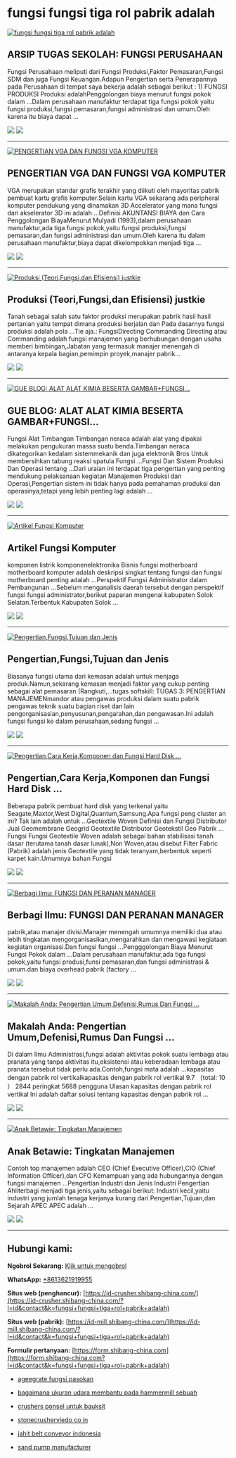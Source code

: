 # fungsi fungsi tiga rol pabrik adalah

<a href="https://swt.shibang-china.com/?l=id&img&k=fungsi+fungsi+tiga+rol+pabrik+adalah" target="_blank">![fungsi fungsi tiga rol pabrik adalah](http://static.shibang-china.com/all-800x300/172.jpg)</a>

## ARSIP TUGAS SEKOLAH: FUNGSI PERUSAHAAN
Fungsi Perusahaan meliputi dari Fungsi Produksi,Faktor Pemasaran,Fungsi SDM dan juga Fungsi Keuangan.Adapun Pengertian serta Penerapannya pada Perusahaan di tempat saya bekerja adalah sebagai berikut : 1) FUNGSI PRODUKSI Produksi adalahPenggolongan biaya menurut fungsi pokok dalam …Dalam perusahaan manufaktur terdapat tiga fungsi pokok yaitu fungsi produksi,fungsi pemasaran,fungsi administrasi dan umum.Oleh karena itu biaya dapat …


<a href="https://whatsapp.shibangsoft.com/WhatsApp.php" target="_blank" title="WhatsApp">![](http://static.shibang-china.com/icon/whatsapp.png)</a> <a href="https://swt.shibang-china.com/?l=id&icon&k=fungsi+fungsi+tiga+rol+pabrik+adalah" target="_blank">![](http://static.shibang-china.com/icon/chat-id.png)</a>

---

<a href="https://swt.shibang-china.com/?l=id&img&k=fungsi+fungsi+tiga+rol+pabrik+adalah" target="_blank">![PENGERTIAN VGA DAN FUNGSI VGA KOMPUTER](http://static.shibang-china.com/all-800x300/224.jpg)</a>

## PENGERTIAN VGA DAN FUNGSI VGA KOMPUTER
VGA merupakan standar grafis terakhir yang diikuti oleh mayoritas pabrik pembuat kartu grafis komputer.Selain kartu VGA sekarang ada peripheral komputer pendukung yang dinamakan 3D Accelerator yang mana fungsi dari akselerator 3D ini adalah …Definisi AKUNTANSI BIAYA dan Cara Penggolongan BiayaMenurut Mulyadi (1993),dalam perusahaan manufaktur,ada tiga fungsi pokok,yaitu fungsi produksi,fungsi pemasaran,dan fungsi administrasi dan umum.Oleh karena itu dalam perusahaan manufaktur,biaya dapat dikelompokkan menjadi tiga …


<a href="https://whatsapp.shibangsoft.com/WhatsApp.php" target="_blank" title="WhatsApp">![](http://static.shibang-china.com/icon/whatsapp.png)</a> <a href="https://swt.shibang-china.com/?l=id&icon&k=fungsi+fungsi+tiga+rol+pabrik+adalah" target="_blank">![](http://static.shibang-china.com/icon/chat-id.png)</a>

---

<a href="https://swt.shibang-china.com/?l=id&img&k=fungsi+fungsi+tiga+rol+pabrik+adalah" target="_blank">![Produksi (Teori,Fungsi,dan Efisiensi) justkie](http://static.shibang-china.com/all-800x300/455.jpg)</a>

## Produksi (Teori,Fungsi,dan Efisiensi) justkie
Tanah sebagai salah satu faktor produksi merupakan pabrik hasil hasil pertanian yaitu tempat dimana produksi berjalan dan Pada dasarnya fungsi produksi adalah pola …Tie aja.: FungsiDirecting Commanding Directing atau Commanding adalah fungsi manajemen yang berhubungan dengan usaha memberi bimbingan,Jabatan yang termasuk manajer menengah di antaranya kepala bagian,pemimpin proyek,manajer pabrik…


<a href="https://whatsapp.shibangsoft.com/WhatsApp.php" target="_blank" title="WhatsApp">![](http://static.shibang-china.com/icon/whatsapp.png)</a> <a href="https://swt.shibang-china.com/?l=id&icon&k=fungsi+fungsi+tiga+rol+pabrik+adalah" target="_blank">![](http://static.shibang-china.com/icon/chat-id.png)</a>

---

<a href="https://swt.shibang-china.com/?l=id&img&k=fungsi+fungsi+tiga+rol+pabrik+adalah" target="_blank">![GUE BLOG: ALAT ALAT KIMIA BESERTA GAMBAR+FUNGSI…](http://static.shibang-china.com/all-800x300/1380.jpg)</a>

## GUE BLOG: ALAT ALAT KIMIA BESERTA GAMBAR+FUNGSI…
Fungsi Alat Timbangan Timbangan neraca adalah alat yang dipakai melakukan pengukuran massa suatu benda.Timbangan neraca dikategorikan kedalam sistemmekanik dan juga elektronik Bros Untuk membersihkan tabung reaksi spatula Fungsi …Fungsi Dan Sistem Produksi Dan Operasi tentang …Dari uraian ini terdapat tiga pengertian yang penting mendukung pelaksanaan kegiatan Manajemen Produksi dan Operasi,Pengertian sistem ini tidak hanya pada pemahaman produksi dan operasinya,tetapi yang lebih penting lagi adalah …


<a href="https://whatsapp.shibangsoft.com/WhatsApp.php" target="_blank" title="WhatsApp">![](http://static.shibang-china.com/icon/whatsapp.png)</a> <a href="https://swt.shibang-china.com/?l=id&icon&k=fungsi+fungsi+tiga+rol+pabrik+adalah" target="_blank">![](http://static.shibang-china.com/icon/chat-id.png)</a>

---

<a href="https://swt.shibang-china.com/?l=id&img&k=fungsi+fungsi+tiga+rol+pabrik+adalah" target="_blank">![Artikel Fungsi Komputer](http://static.shibang-china.com/all-800x300/153.jpg)</a>

## Artikel Fungsi Komputer
komponen listrik komponenelektronika Bisnis fungsi motherboard motherboard komputer adalah deskripsi singkat tentang fungsi dan fungsi motherboard penting adalah …Perspektif Fungsi Administrator dalam Pembangunan …Sebelum menganalisis daerah tersebut dengan perspektif fungsi fungsi administrator,berikut paparan mengenai kabupaten Solok Selatan.Terbentuk Kabupaten Solok …


<a href="https://whatsapp.shibangsoft.com/WhatsApp.php" target="_blank" title="WhatsApp">![](http://static.shibang-china.com/icon/whatsapp.png)</a> <a href="https://swt.shibang-china.com/?l=id&icon&k=fungsi+fungsi+tiga+rol+pabrik+adalah" target="_blank">![](http://static.shibang-china.com/icon/chat-id.png)</a>

---

<a href="https://swt.shibang-china.com/?l=id&img&k=fungsi+fungsi+tiga+rol+pabrik+adalah" target="_blank">![Pengertian,Fungsi,Tujuan dan Jenis](http://static.shibang-china.com/all-800x300/1038.jpg)</a>

## Pengertian,Fungsi,Tujuan dan Jenis
Biasanya fungsi utama dari kemasan adalah untuk menjaga produk.Namun,sekarang kemasan menjadi faktor yang cukup penting sebagai alat pemasaran (Rangkuti,…tugas softskill: TUGAS 3: PENGERTIAN MANAJEMENmandor atau pengawas produksi dalam suatu pabrik pengawas teknik suatu bagian riset dan lain pengorganisasian,penyusunan,pengarahan,dan pengawasan.Ini adalah fungsi fungsi ke dalam perusahaan,sedang fungsi …


<a href="https://whatsapp.shibangsoft.com/WhatsApp.php" target="_blank" title="WhatsApp">![](http://static.shibang-china.com/icon/whatsapp.png)</a> <a href="https://swt.shibang-china.com/?l=id&icon&k=fungsi+fungsi+tiga+rol+pabrik+adalah" target="_blank">![](http://static.shibang-china.com/icon/chat-id.png)</a>

---

<a href="https://swt.shibang-china.com/?l=id&img&k=fungsi+fungsi+tiga+rol+pabrik+adalah" target="_blank">![Pengertian,Cara Kerja,Komponen dan Fungsi Hard Disk …](http://static.shibang-china.com/all-800x300/1322.jpg)</a>

## Pengertian,Cara Kerja,Komponen dan Fungsi Hard Disk …
Beberapa pabrik pembuat hard disk yang terkenal yaitu Seagate,Maxtor,West Digital,Quantum,Samsung.Apa fungsi peng cluster an ini? Tak lain adalah untuk …Geotextile Woven Definisi dan Fungsi Distributor Jual Geomembrane Geogrid Geotextile Distributor Geotekstil Geo Pabrik …Fungsi Fungsi Geotextile Woven adalah sebagai bahan stabilisasi tanah dasar (terutama tanah dasar lunak),Non Woven,atau disebut Filter Fabric (Pabrik) adalah jenis Geotextile yang tidak teranyam,berbentuk seperti karpet kain.Umumnya bahan Fungsi


<a href="https://whatsapp.shibangsoft.com/WhatsApp.php" target="_blank" title="WhatsApp">![](http://static.shibang-china.com/icon/whatsapp.png)</a> <a href="https://swt.shibang-china.com/?l=id&icon&k=fungsi+fungsi+tiga+rol+pabrik+adalah" target="_blank">![](http://static.shibang-china.com/icon/chat-id.png)</a>

---

<a href="https://swt.shibang-china.com/?l=id&img&k=fungsi+fungsi+tiga+rol+pabrik+adalah" target="_blank">![Berbagi Ilmu: FUNGSI DAN PERANAN MANAGER](http://static.shibang-china.com/all-800x300/1262.jpg)</a>

## Berbagi Ilmu: FUNGSI DAN PERANAN MANAGER
pabrik,atau manajer divisi.Manajer menengah umumnya memiliki dua atau lebih tingkatan mengorganisasikan,mengarahkan dan mengawasi kegiataan kegiatan organisasi.Dan fungsi fungsi …Pengggolongan Biaya Menurut Fungsi Pokok dalam …Dalam perusahaan manufaktur,ada tiga fungsi pokok,yaitu fungsi produsi,funsi pemasaran,dan fungsi administrasi & umum.dan biaya overhead pabrik (factory …


<a href="https://whatsapp.shibangsoft.com/WhatsApp.php" target="_blank" title="WhatsApp">![](http://static.shibang-china.com/icon/whatsapp.png)</a> <a href="https://swt.shibang-china.com/?l=id&icon&k=fungsi+fungsi+tiga+rol+pabrik+adalah" target="_blank">![](http://static.shibang-china.com/icon/chat-id.png)</a>

---

<a href="https://swt.shibang-china.com/?l=id&img&k=fungsi+fungsi+tiga+rol+pabrik+adalah" target="_blank">![Makalah Anda: Pengertian Umum,Defenisi,Rumus Dan Fungsi …](http://static.shibang-china.com/all-800x300/898.jpg)</a>

## Makalah Anda: Pengertian Umum,Defenisi,Rumus Dan Fungsi …
Di dalam Ilmu Administrasi,fungsi adalah aktivitas pokok suatu lembaga atau pranata yang tanpa aktivitas itu,eksistensi atau keberadaan lembaga atau pranata tersebut tidak perlu ada.Contoh,fungsi mata adalah …kapasitas dengan pabrik rol vertikalkapasitas dengan pabrik rol vertikal 9.7 （total: 10 ） 2844 peringkat 5688 pengguna Ulasan kapasitas dengan pabrik rol vertikal Ini adalah daftar solusi tentang kapasitas dengan pabrik rol …


<a href="https://whatsapp.shibangsoft.com/WhatsApp.php" target="_blank" title="WhatsApp">![](http://static.shibang-china.com/icon/whatsapp.png)</a> <a href="https://swt.shibang-china.com/?l=id&icon&k=fungsi+fungsi+tiga+rol+pabrik+adalah" target="_blank">![](http://static.shibang-china.com/icon/chat-id.png)</a>

---

<a href="https://swt.shibang-china.com/?l=id&img&k=fungsi+fungsi+tiga+rol+pabrik+adalah" target="_blank">![Anak Betawie: Tingkatan Manajemen](http://static.shibang-china.com/all-800x300/738.jpg)</a>

## Anak Betawie: Tingkatan Manajemen
Contoh top manajemen adalah CEO (Chief Executive Officer),CIO (Chief Information Officer),dan CFO Kemampuan yang ada hubungannya dengan fungsi manajemen …Pengertian Industri dan Jenis Industri Pengertian Ahliterbagi menjadi tiga jenis,yaitu sebagai berikut: Industri kecil,yaitu industri yang jumlah tenaga kerjanya kurang dari Pengertian,Tujuan,dan Sejarah APEC APEC adalah …


<a href="https://whatsapp.shibangsoft.com/WhatsApp.php" target="_blank" title="WhatsApp">![](http://static.shibang-china.com/icon/whatsapp.png)</a> <a href="https://swt.shibang-china.com/?l=id&icon&k=fungsi+fungsi+tiga+rol+pabrik+adalah" target="_blank">![](http://static.shibang-china.com/icon/chat-id.png)</a>

---
## Hubungi kami:

**Ngobrol Sekarang:** [Klik untuk mengobrol](https://swt.shibang-china.com?l=id&contact&k=fungsi+fungsi+tiga+rol+pabrik+adalah)

**WhatsApp:**  [+8613621919955](https://whatsapp.shibangsoft.com/WhatsApp.php)

**Situs web (penghancur):** [https://id-crusher.shibang-china.com/](https://id-crusher.shibang-china.com/?l=id&contact&k=fungsi+fungsi+tiga+rol+pabrik+adalah)

**Situs web (pabrik):** [https://id-mill.shibang-china.com/](https://id-mill.shibang-china.com/?l=id&contact&k=fungsi+fungsi+tiga+rol+pabrik+adalah)

**Formulir pertanyaan:** [https://form.shibang-china.com](https://form.shibang-china.com?l=id&contact&k=fungsi+fungsi+tiga+rol+pabrik+adalah)

* [ageegrate fungsi pasokan](../24/ageegrate%20fungsi%20pasokan.md)

* [bagaimana ukuran udara membantu pada hammermill sebuah](../30/bagaimana%20ukuran%20udara%20membantu%20pada%20hammermill%20sebuah.md)

* [crushers ponsel untuk bauksit](../16/crushers%20ponsel%20untuk%20bauksit.md)

* [stonecrusherviedo co in](../19/stonecrusherviedo%20co%20in.md)

* [jahit belt conveyor indonesia](../21/jahit%20belt%20conveyor%20indonesia.md)

* [sand pump manufacturer](../21/sand%20pump%20manufacturer.md)